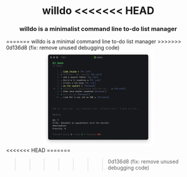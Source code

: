 <h1 align="center">
  willdo
<<<<<<< HEAD
</h1>

<h3 align="center">
 willdo is a minimalist command line to-do list manager
</h3>
=======
</div>
willdo is a minimal command line to-do list manager
>>>>>>> 0d136d8 (fix: remove unused debugging code)

<div align="center">
  <img alt="Boards" width="60%" src="media/tui1.png"/>
</div>
<<<<<<< HEAD
=======

>>>>>>> 0d136d8 (fix: remove unused debugging code)

